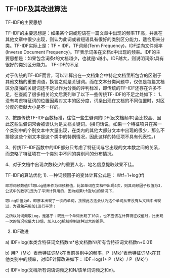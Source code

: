 ## TF-IDF及其改进算法

TF-IDF的主要思想

TF-IDF的主要思想是：如果某个词或短语在一篇文章中出现的频率TF高，并且在其他文章中很少出现，则认为此词或者短语具有很好的类别区分能力，适合用来分类。TF-IDF实际上是：TF * IDF，TF词频(Term Frequency)，IDF逆向文件频率(Inverse Document Frequency)。TF表示词条在文档d中出现的频率。IDF的主要思想是：如果包含词条t的文档越少，也就是n越小，IDF越大，则说明词条t具有很好的类别区分能力。
TF-IDF的不足


对于传统的TF-IDF而言，可以计算出在一文档集合中特定文档里所包含的区别于其他文档的重要词语，换言之就是关键词。而在文本分类问题中，仅仅是每篇文档区分度强的关键词还不足以作为分类的评判标准，即传统的TF-IDF还存在许多不足，在查阅了很多相关论文后我列举了以下一些传统TF-IDF的不足之处如下：
1、没有考虑特征词的位置因素对文本的区分度，词条出现在文档的不同位置时，对区分度的贡献大小是不一样的。

2、按照传统TF-IDF函数标准，往往一些生僻词的IDF(反文档频率)会比较高、因此这些生僻词常会被误认为是文档关键词。(换句话说，如果一个特征项只在某一个类别中的个别文本中大量出现，在类内的其他大部分文本中出现的很少，那么不排除这些个别文本是这个类中的特例情况，因此这样的特征项不具有代表性。)

3、传统TF-IDF函数中的IDF部分只考虑了特征词与它出现的文本数之间的关系，而忽略了特征项在一个类别中不同的类别间的分布情况。

4、对于文档中出现次数较少的重要人名、地名信息提取效果不佳。

TF-IDF的算法优化
1). 一种词频因子的变体计算公式是： Wtf=1+log(tf) 

    即将词频数值tf取Log值来作为词频权值，比如单词在文档中出现4次，则其词频因子权值为3，公式中的数字1是为了平滑计算用的，因为如果tf值为1的情况下，
    
    取Log后值为0，即原本出现了一次的单词，按照此方法会认为这个单词从来没有从文档中出现过，为避免采用加1进行平滑； 
    
    之所以对词频取Log，是基于：既是一个单词出现了10次，也不应该在计算特征权值时，比出现一次的情况权值大10倍，加入Log机制抑制这种过大的差异。
    
2) IDF改进

a)	IDF=log(本类含特征词文档数m*总文档数N/所有含特征词文档数n+0.01)

b)	用P（Mk）表示特征词Mk在当前类别中的频率，P（Mk）’表示特征词Mk在其他类别中的频率，对IDF计算改进如下：
IDF=log(1+ P（Mk）/ P（Mk）’)

c)	IDF=log(文档所有词语词频之和N/该单词词频之和n)。


